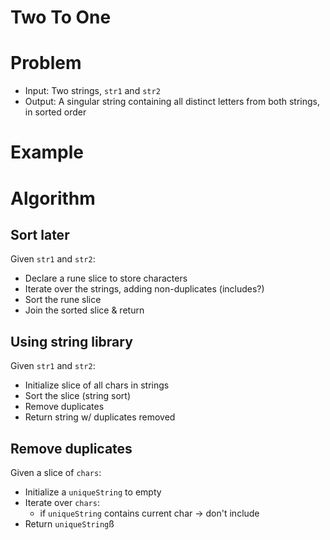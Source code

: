 # Two To One

# Problem

- Input: Two strings, `str1` and `str2`
- Output: A singular string containing all distinct letters from both strings,
in sorted order

# Example

# Algorithm

## Sort later

Given `str1` and `str2`:
- Declare a rune slice to store characters
- Iterate over the strings, adding non-duplicates (includes?)
- Sort the rune slice
- Join the sorted slice & return

## Using string library

Given `str1` and `str2`:
- Initialize slice of all chars in strings
- Sort the slice (string sort)
- Remove duplicates
- Return string w/ duplicates removed

## Remove duplicates

Given a slice of `chars`:
- Initialize a `uniqueString` to empty
- Iterate over `chars`:
  - if `uniqueString` contains current char -> don't include
- Return `uniqueString`ß